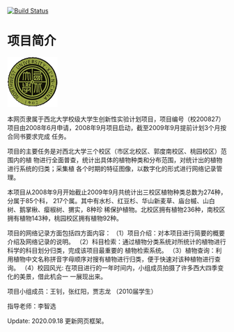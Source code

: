 [![Build Status](https://travis-ci.org/zhilongjia/NWU.svg?branch=master)](https://travis-ci.org/zhilongjia/NWU)

# 项目简介

![西北大学校园网络植物志](docs/JPG/nwu.gif)

本网页隶属于西北大学校级大学生创新性实验计划项目，项目编号（校200827） 项目由2008年6月申请，2008年9月项目启动，截至2009年9月提前计划3个月按合同书要求完成 任务。

项目的主要任务是对西北大学三个校区（市区北校区、郭度南校区、桃园校区）范围内的植 物进行全面普查，统计出具体的植物种类和分布范围，对统计出的植物进行系统的归类；采集植 各个时期的特征图像，以数字化的形式进行网络记录管理。 

本项目从2008年9月开始截止2009年9月共统计出三校区植物种类总数为274种，分属于85个科， 217个属。其中有水杉、红豆杉、华山新麦草、庙台槭、山白树、鹅掌楸、瘿椒树、猬实，8种珍 稀保护植物。北校区拥有植物236种，南校区拥有植物143种，桃园校区拥有植物92种。 

项目的网络记录方面包括四方面内容： （1）项目介绍：对本项目进行简要的概要介绍及网络记录的说明。 （2）科目检索：通过植物分类系统对所统计的植物进行科学的科目划分归类，完成该项目最重要的 植物检索系统。 （3）植物查询：利用植物中文名称拼音字母顺序对搜有植物进行归类，便于快速对该种植物进行查 询。 （4）校园风光: 在项目进行的一年时间内，小组成员拍摄了许多西大四季变化的美景，借此机会一 一展现出来。 

项目小组成员：王钊，张红阳，贾志龙 （2010届学生）

指导老师：李智选

Update: 2020.09.18 更新网页框架。
